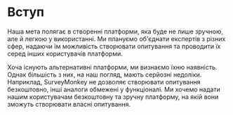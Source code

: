 # Вступ


Наша мета полягає в створенні платформи, яка буде не лише зручною, але й легкою у використанні. Ми плануємо об'єднати
експертів з різних сфер, надаючи їм можливість створювати опитування та проводити їх серед інших користувачів платформи.

Хоча існують альтернативні платформи, ми визнаємо їхню наявність. Однак більшість з них, на наш погляд, мають серйозні
недоліки. Наприклад, SurveyMonkey не дозволяє створювати опитування безкоштовно, інші аналоги обмежені у функціоналі. 
Ми хочемо надати нашим користувачам безкоштовну та зручну платформу, на якій вони зможуть створювати власні опитування.